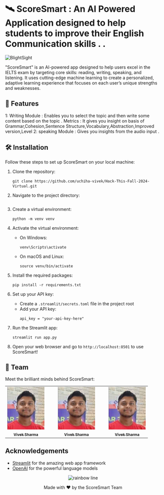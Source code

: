 
# 🛰️ ScoreSmart :  An AI Powered Application designed to help students to improve their English Communication skills . .
 
![BlightSight](https://github.com/uchiha-vivek/Hack-This-Fall-2024-Virtual)

 

"ScoreSmart" is an AI-powered app designed to help users excel in the IELTS exam by targeting core skills: reading, writing, speaking, and listening. It uses cutting-edge machine learning to create a personalized, adaptive learning experience that focuses on each user’s unique strengths and weaknesses. 

## 🚀 Features
1: Writing Module : Enables you to select the topic and then write some content based on the topic .
  Metrics : It gives you insight on basis of Grammar,Cohesion,Sentence Structure,Vocabulary,Abstraction,Improved version,Level
2: speaking Module : Gives you insights from the audio input .
## 🛠️ Installation

Follow these steps to set up ScoreSmart on your local machine:

1. Clone the repository:
   ```
   git clone https://github.com/uchiha-vivek/Hack-This-Fall-2024-Virtual.git
   ```

2. Navigate to the project directory:
   ```
   
   ```

3. Create a virtual environment:
   ```
   python -m venv venv
   ```

4. Activate the virtual environment:
   - On Windows:
     ```
     venv\Scripts\activate
     ```
   - On macOS and Linux:
     ```
     source venv/bin/activate
     ```

5. Install the required packages:
   ```
   pip install -r requirements.txt
   ```

6. Set up your API key:
   - Create a `.streamlit/secrets.toml` file in the project root
   - Add your API key:
     ```
     api_key = "your-api-key-here"
     ```

7. Run the Streamlit app:
   ```
   streamlit run app.py
   ```

8. Open your web browser and go to `http://localhost:8501` to use ScoreSmart!

## 👥 Team

Meet the brilliant minds behind ScoreSmart:

<table>
  <tr style="display: flex; gap: 30px; justify-content: center;">
    <td align="center">
      <a href="https://www.linkedin.com/in/vivekuchiha/">
        <img src="images/Vivek.jpeg" width="120px;" alt="Asim Khan"/><br />
        <sub><b>Vivek Sharma</b><br></sub>
      </a>
    </td>
    <td align="center">
      <a href="https://www.linkedin.com/in/vivekuchiha/">
        <img src="images/Vivek.jpeg" width="120px;" alt="Asim Khan"/><br />
        <sub><b>Vivek Sharma</b><br></sub>
      </a>
    </td>
    <td align="center">
      <a href="https://www.linkedin.com/in/vivekuchiha/">
        <img src="images/Vivek.jpeg" width="120px;" alt="Asim Khan"/><br />
        <sub><b>Vivek Sharma</b><br></sub>
      </a>
    </td>
  </tr>
</table>



 

<!--
## 🤝 Contributing

We welcome contributions to ScoreSmart ! Please check out our [Contributing Guide](CONTRIBUTING.md) for guidelines on how to proceed.

## 📄 License

This project is licensed under the MIT License - see the [LICENSE](LICENSE) file for details.
-->
## Acknowledgements

- [Streamlit](https://streamlit.io/) for the amazing web app framework
- [OpenAI](https://openai.com/) for the powerful language models

<p align="center">
  <img src="https://raw.githubusercontent.com/andreasbm/readme/master/assets/lines/rainbow.png" alt="rainbow line" />
</p>

<p align="center">
  Made with ❤️ by the ScoreSmart Team
</p>
